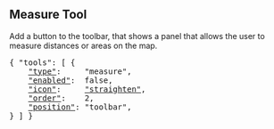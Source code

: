 ## Measure Tool

Add a button to the toolbar, that shows a panel that allows the user to measure distances or areas on the map.

<pre>
{ "tools": [ {
    <a href="#type-tool"        >"type"</a>:     "measure",
    <a href="#enabled-tool"     >"enabled"</a>:  false,
    <a href="#icon-tool"        >"icon"</a>:     <a href="https://material.io/tools/icons/?icon=straighten" target="material">"straighten"</a>,
    <a href="#order-tool"       >"order"</a>:    2,
    <a href="#position-tool"    >"position"</a>: "toolbar",
} ] }
</pre>

